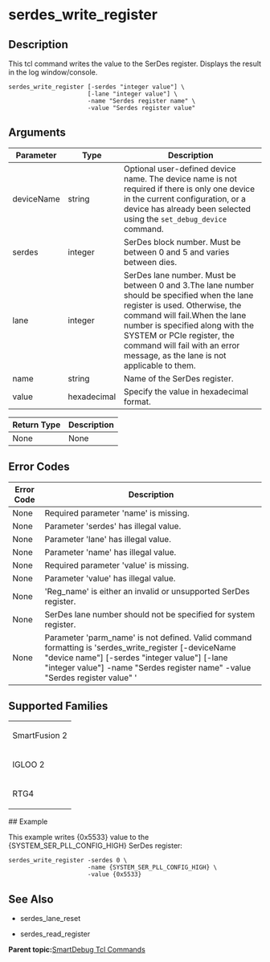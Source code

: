 # serdes\_write\_register

## Description

This tcl command writes the value to the SerDes register. Displays the result in the log window/console.

```
serdes_write_register [-serdes "integer value"] \
                      [-lane "integer value"] \
                      -name "Serdes register name" \
                      -value "Serdes register value"
```

## Arguments

|Parameter|Type|Description|
|---------|----|-----------|
|deviceName|string|Optional user-defined device name. The device name is not required if there is only one device in the current configuration, or a device has already been selected using the `set_debug_device` command.|
|serdes|integer|SerDes block number. Must be between 0 and 5 and varies between dies.|
|lane|integer|SerDes lane number. Must be between 0 and 3.The lane number should be specified when the lane register is used. Otherwise, the command will fail.When the lane number is specified along with the SYSTEM or PCIe register, the command will fail with an error message, as the lane is not applicable to them.|
|name|string|Name of the SerDes register.|
|value|hexadecimal|Specify the value in hexadecimal format.|

|Return Type|Description|
|-----------|-----------|
|None|None|

## Error Codes

|Error Code|Description|
|----------|-----------|
|None|Required parameter 'name' is missing.|
|None|Parameter 'serdes' has illegal value.|
|None|Parameter 'lane' has illegal value.|
|None|Parameter 'name' has illegal value.|
|None|Required parameter 'value' is missing.|
|None|Parameter 'value' has illegal value.|
|None|'Reg\_name' is either an invalid or unsupported SerDes register.|
|None|SerDes lane number should not be specified for system register.|
|None|Parameter 'parm\_name' is not defined. Valid command formatting is 'serdes\_write\_register \[-deviceName "device name"\] \[-serdes "integer value"\] \[-lane "integer value"\] -name "Serdes register name" -value "Serdes register value" '|

## Supported Families

<table id="GUID-C8FB5E9F-C28D-4903-9EDC-01E7D69B9247"><tbody><tr><td>

SmartFusion 2

</td></tr><tr><td>

IGLOO 2

</td></tr><tr><td>

RTG4

</td></tr></tbody>
</table>## Example

This example writes \{0x5533\} value to the \{SYSTEM\_SER\_PLL\_CONFIG\_HIGH\} SerDes register:

```
serdes_write_register -serdes 0 \
                      -name {SYSTEM_SER_PLL_CONFIG_HIGH} \
                      -value {0x5533}
```

## See Also

-   serdes\_lane\_reset

-   serdes\_read\_register


**Parent topic:**[SmartDebug Tcl Commands](GUID-5F0515FB-DC45-4C39-86E5-8B7DC659F010.md)

